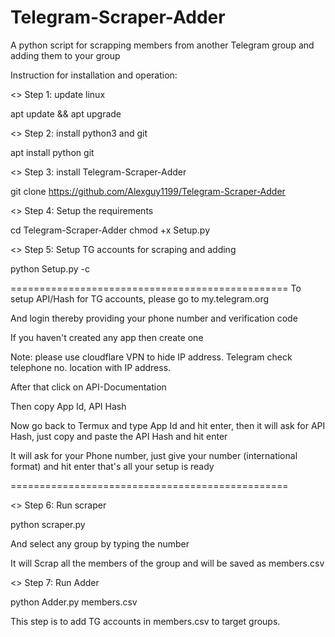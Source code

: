 # Telegram-Scraper-Adder
A python script for scrapping members from another Telegram group and adding them to your group

Instruction for installation and operation:

<> Step 1: update linux

apt update && apt upgrade

<> Step 2:  install python3 and git

apt install python git

<> Step 3:  install Telegram-Scraper-Adder

git clone https://github.com/Alexguy1199/Telegram-Scraper-Adder

<> Step 4: Setup the requirements

cd Telegram-Scraper-Adder
chmod +x Setup.py

<> Step 5: Setup TG accounts for scraping and adding

python Setup.py -c

================================================
To setup API/Hash for TG accounts, please go to my.telegram.org

And login thereby providing your phone number and verification code

If you haven't created any app then create one

Note: please use cloudflare VPN to hide IP address. Telegram check telephone no. location with IP address.

After that click on API-Documentation

Then copy App Id, API Hash

Now go back to Termux and type App Id and hit enter, then it will ask for API Hash, just copy and paste the API Hash and hit enter

It will ask for your Phone number, just give your number (international format) and hit enter that's all your setup is ready

================================================

<> Step 6: Run scraper

python scraper.py

And select any group by typing the number

It will Scrap all the members of the group and will be saved as members.csv

<> Step 7: Run Adder

python Adder.py members.csv

This step is to add TG accounts in members.csv to target groups.
